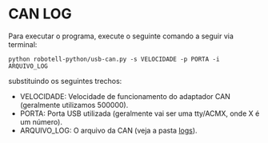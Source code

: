 # CAN LOG

Para executar o programa, execute o seguinte comando a seguir via terminal:

`python robotell-python/usb-can.py -s VELOCIDADE -p PORTA -i ARQUIVO_LOG`

substituindo os seguintes trechos:

- VELOCIDADE: Velocidade de funcionamento do adaptador CAN (geralmente utilizamos 500000).
- PORTA: Porta USB utilizada (geralmente vai ser uma tty/ACMX, onde X é um número).
- ARQUIVO_LOG: O arquivo da CAN (veja a pasta [logs](./logs)).
